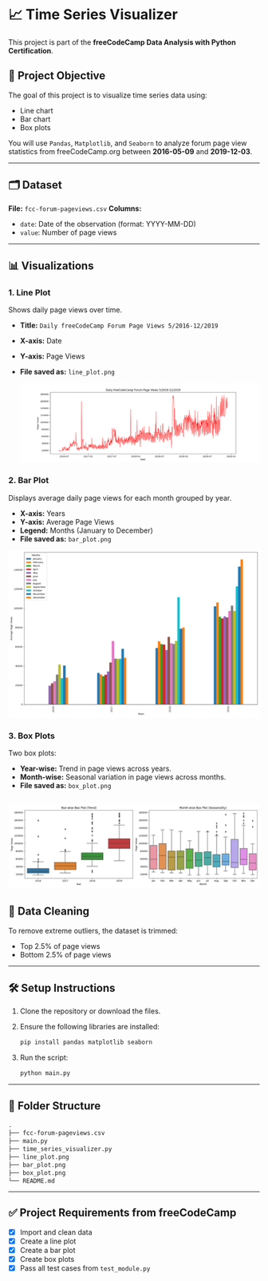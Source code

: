 # 📈 Time Series Visualizer

This project is part of the **freeCodeCamp Data Analysis with Python Certification**.

## 📌 Project Objective

The goal of this project is to visualize time series data using:

* Line chart
* Bar chart
* Box plots

You will use `Pandas`, `Matplotlib`, and `Seaborn` to analyze forum page view statistics from freeCodeCamp.org between **2016-05-09** and **2019-12-03**.

---

## 🗂️ Dataset

**File:** `fcc-forum-pageviews.csv`
**Columns:**

* `date`: Date of the observation (format: YYYY-MM-DD)
* `value`: Number of page views

---

## 📊 Visualizations

### 1. Line Plot

Shows daily page views over time.

* **Title:** `Daily freeCodeCamp Forum Page Views 5/2016-12/2019`
* **X-axis:** Date
* **Y-axis:** Page Views
* **File saved as:** `line_plot.png`

  ![alt_img](https://github.com/rayyanm86/Page-View-Time-Series-Visualizer/blob/9668f2b7d15ec1d529ff687e7be9707b055191bc/LinePlot.png)

### 2. Bar Plot

Displays average daily page views for each month grouped by year.

* **X-axis:** Years
* **Y-axis:** Average Page Views
* **Legend:** Months (January to December)
* **File saved as:** `bar_plot.png`

![alt_img](https://github.com/rayyanm86/Page-View-Time-Series-Visualizer/blob/9668f2b7d15ec1d529ff687e7be9707b055191bc/Bar%20Plot.png)

### 3. Box Plots

Two box plots:

* **Year-wise:** Trend in page views across years.
* **Month-wise:** Seasonal variation in page views across months.
* **File saved as:** `box_plot.png`

![alt_img](https://github.com/rayyanm86/Page-View-Time-Series-Visualizer/blob/9668f2b7d15ec1d529ff687e7be9707b055191bc/Box%20Plot.png)
---

## 🧹 Data Cleaning

To remove extreme outliers, the dataset is trimmed:

* Top 2.5% of page views
* Bottom 2.5% of page views

---

## 🛠️ Setup Instructions

1. Clone the repository or download the files.
2. Ensure the following libraries are installed:

   ```bash
   pip install pandas matplotlib seaborn
   ```
3. Run the script:

   ```bash
   python main.py
   ```

---

## 📁 Folder Structure

```
.
├── fcc-forum-pageviews.csv
├── main.py
├── time_series_visualizer.py
├── line_plot.png
├── bar_plot.png
├── box_plot.png
└── README.md
```

---

## ✅ Project Requirements from freeCodeCamp

* [x] Import and clean data
* [x] Create a line plot
* [x] Create a bar plot
* [x] Create box plots
* [x] Pass all test cases from `test_module.py`
